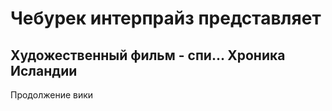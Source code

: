 # Чебурек интерпрайз представляет
## Художественный фильм - спи... Хроника Исландии
Продолжение вики
